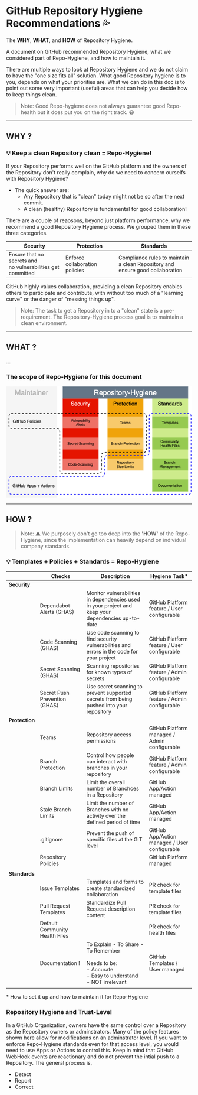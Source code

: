 # GitHub Repository Hygiene Recommendations :sweat_drops:

The **WHY**, **WHAT**, and **HOW** of Repository Hygiene.

A document on GitHub recommended Repository Hygiene, what we considered part of Repo-Hygiene, and how to maintain it. 

There are multiple ways to look at Repository Hygiene and we do not claim to have the "one size fits all" solution.
What good Repository hygiene is to you, depends on what your priorities are. What we can do in this doc is to point out some very important (useful) areas that can help you decide how to keep things clean.

>Note:  Good Repo-hygiene does not always guarantee good Repo-health but it does put you on the right track. 😷
---

## WHY ? 

### :bulb: Keep a clean Repository clean = Repo-Hygiene!

If your Repository performs well on the GitHub platform and the owners of the Repository don't really complain, why do we need to concern ourselfs with Repository Hygiene? 

- The quick answer are:
  - Any Repository that is "clean" today might not be so after the next commit.
  - A clean (healthy) Repository is fundamental for good collaboration!

There are a couple of reaosons, beyond just platform performance, why we recommend a good Repository Hygiene process. We grouped them in these three categories.

  |Security|Protection|Standards|
  |---|---|---|
  |Ensure that no secrets and <br>no vulnerabilities get committed|Enforce collaboration policies|Compliance rules to maintain a clean Repository and<br> ensure good collaboration|

GitHub highly values collaboration, providing a clean Repository enables others to participate and contribute, with without too much of a "learning curve" or the danger of "messing things up".
 > Note: The task to get a Repository in to a "clean" state is a pre-requirement. The Repository-Hygiene process goal is to maintain a clean environment.

---

## WHAT ? 

... 
 
### The scope of **Repo-Hygiene** for this document

  ![hygiene](images/repo-hygiene.png)

---

## HOW ?

>Note: :warning: We purposely don't go too deep into the **'HOW'** of the Repo-Hygiene, since the implementation can heavily depend on individual company standards. 

### :bulb: Templates + Policies + Standards = Repo-Hygiene

||Checks|Description|Hygiene Task*|
|---|---|---|---|
|**Security**||||
||Dependabot Alerts (GHAS)|Monitor vulnerabilities in dependencies used in your project and keep your dependencies up-to-date|GitHub Platform feature / User configurable|
||Code Scanning (GHAS)|Use code scanning to find security vulnerabilities and errors in the code for your project|GitHub Platform feature / User configurable|
||Secret Scanning (GHAS)|Scanning repositories for known types of secrets|GitHub Platform feature / Admin configurable|
||Secret Push Prevention (GHAS)|Use secret scanning to prevent supported secrets from being pushed into your repository|GitHub Platform feature / Admin configurable|
|**Protection**||||
||Teams|Repository access permissions|GitHub Platform managed / Admin configurable|
||Branch Protection|Control how people can interact with branches in your repository|GitHub Platform feature / Admin configurable|
||Branch Limits|Limit the overall number of Branchces in a Repository|GitHub App/Action managed|
||Stale Branch Limits|Limit the number of Branches with no activity over the defined period of time|GitHub App/Action managed|
||.gitignore|Prevent the push of specific files at the GIT level|GitHub App/Action managed / User configurable|
||Repository Policies||GitHub Platform managed|
|||||
|**Standards**||||
||Issue Templates|Templates and forms to create standardized collaboration|PR check for template files|
||Pull Request Templates|Standardize Pull Request description content|PR check for template files|
||Default Community Health Files||PR check for health files|
||Documentation ! |To Explain - To Share - To Remember<br><br>Needs to be:<br>- Accurate<br>- Easy to understand<br>- NOT irrelevant|GitHub Templates / User managed|
|||||


\* How to set it up and how to maintain it for Repo-Hygiene

### Repository Hygiene and Trust-Level

In a GitHub Organization, owners have the same control over a Repository as the Repository owners or adminstrators. Many of the policy features shown here allow for modifications on an adminstrator level.
If you want to enforce Repo-Hygiene standards even for that access level, you would need to use Apps or Actions to control this.
Keep in mind that GitHub WebHook events are reactionary and do not prevent the intial push to a Repository.
The general process is,

  - Detect
  - Report
  - Correct

